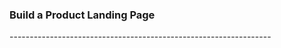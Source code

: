 <h3>Build a Product Landing Page</h3>
<p>-----------------------------------------------------------------</p>

